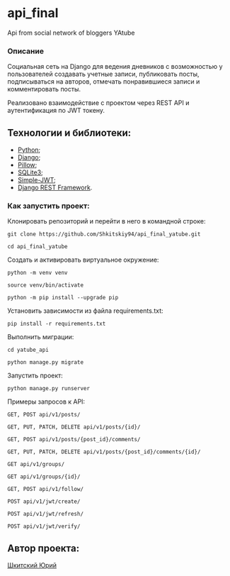 # api_final

Api from social network of bloggers YAtube

### Описание

Cоциальная сеть на Django для ведения дневников с возможностью у пользователей создавать учетные записи, публиковать посты, подписываться на авторов, отмечать понравившиеся записи и комментировать посты.

Реализовано взаимодействие с проектом через REST API и аутентификация по JWT токену.

## Технологии и библиотеки:
- [Python](https://www.python.org/);
- [Django](https://www.djangoproject.com);
- [Pillow](https://pillow.readthedocs.io/en/stable/);
- [SQLite3](https://www.sqlite.org/index.html);
- [Simple-JWT](https://django-rest-framework-simplejwt.readthedocs.io/en/latest/);
- [Django REST Framework](https://www.django-rest-framework.org).

### Как запустить проект:

Клонировать репозиторий и перейти в него в командной строке:

```
git clone https://github.com/Shkitskiy94/api_final_yatube.git
```

```
cd api_final_yatube
```

Cоздать и активировать виртуальное окружение:

```
python -m venv venv
```

```
source venv/bin/activate
```

```
python -m pip install --upgrade pip
```

Установить зависимости из файла requirements.txt:

```
pip install -r requirements.txt
```

Выполнить миграции:

```
cd yatube_api
```

```
python manage.py migrate
```

Запустить проект:

```
python manage.py runserver
```

Примеры запросов к API:

```
GET, POST api/v1/posts/
```

```
GET, PUT, PATCH, DELETE api/v1/posts/{id}/
```

```
GET, POST api/v1/posts/{post_id}/comments/
```

```
GET, PUT, PATCH, DELETE api/v1/posts/{post_id}/comments/{id}/
```

```
GET api/v1/groups/
```

```
GET api/v1/groups/{id}/
```

```
GET, POST api/v1/follow/
```

```
POST api/v1/jwt/create/
```

```
POST api/v1/jwt/refresh/
```

```
POST api/v1/jwt/verify/
```

## Автор проекта:

[Шкитский Юрий](https://github.com/Shkitskiy94/api_final_yatube.git)